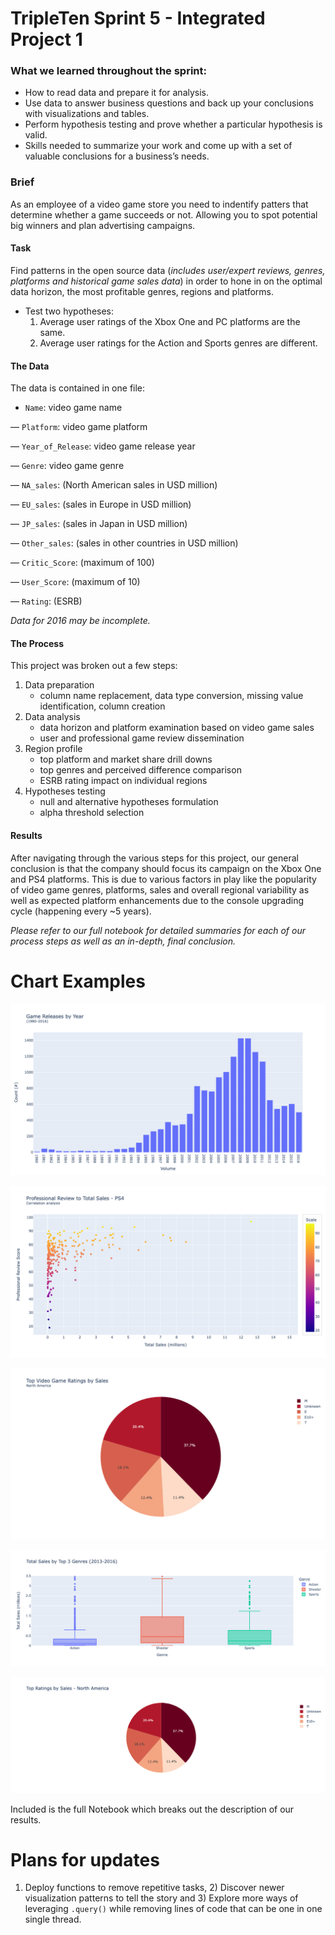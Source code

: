 # TripleTen Sprint 5 - Integrated Project 1

### What we learned throughout the sprint:

- How to read data and prepare it for analysis.
- Use data to answer business questions and back up your conclusions with visualizations and tables.
- Perform hypothesis testing and prove whether a particular hypothesis is valid.
- Skills needed to summarize your work and come up with a set of valuable conclusions for a business’s needs.

### Brief

As an employee of a video game store you need to indentify patters that determine whether a game succeeds or not. Allowing you to spot potential big winners and plan advertising campaigns. 

#### Task

Find patterns in the open source data (*includes user/expert reviews, genres, platforms and historical game sales data*) in order to hone in on the optimal data horizon, the most profitable genres, regions and platforms. 

- Test two hypotheses:
  1) Average user ratings of the Xbox One and PC platforms are the same.
  2) Average user ratings for the Action and Sports genres are different.

#### The Data

The data is contained in one file:

- `Name`: video game name

— `Platform`: video game platform

— `Year_of_Release`: video game release year

— `Genre`: video game genre

— `NA_sales`: (North American sales in USD million) 

— `EU_sales`: (sales in Europe in USD million) 

— `JP_sales`: (sales in Japan in USD million) 

— `Other_sales`: (sales in other countries in USD million) 

— `Critic_Score`: (maximum of 100) 

— `User_Score`: (maximum of 10) 

— `Rating`: (ESRB)

*Data for 2016 may be incomplete.*

#### The Process

This project was broken out a few steps:

1) Data preparation
    - column name replacement, data type conversion, missing value identification, column creation
2) Data analysis
    - data horizon and platform examination based on video game sales
    - user and professional game review dissemination 
3) Region profile
    - top platform and market share drill downs
    - top genres and perceived difference comparison
    - ESRB rating impact on individual regions
4) Hypotheses testing
    - null and alternative hypotheses formulation
    - alpha threshold selection

#### Results

After navigating through the various steps for this project, our general conclusion is that the company should focus its campaign on the Xbox One and PS4 platforms. This is due to various factors in play like the popularity of video game genres, platforms, sales and overall regional variability as well as expected platform enhancements due to the console upgrading cycle (happening every ~5 years).

*Please refer to our full notebook for detailed summaries for each of our process steps as well as an in-depth, final conclusion.*

# Chart Examples

![Alt text](images/newplot.png)

![Alt text](images/newplot2.png)

![Alt text](images/newplot3.png)

![Alt text](images/newplot4.png)

![Alt text](images/newplot5.png)

Included is the full Notebook which breaks out the description of our results.

# Plans for updates

1) Deploy functions to remove repetitive tasks, 2) Discover newer visualization patterns to tell the story and 3) Explore more ways of leveraging `.query()` while removing lines of code that can be one in one single thread.
    

